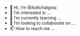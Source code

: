 - 👋 Hi, I’m @Adilchalgota
- 👀 I’m interested in ...
- 🌱 I’m currently learning ...
- 💞️ I’m looking to collaborate on ...
- 📫 How to reach me ...

<!---
Adilchalgota/Adilchalgota is a ✨ special ✨ repository because its `README.md` (this file) appears on your GitHub profile.
You can click the Preview link to take a look at your changes.
--->
